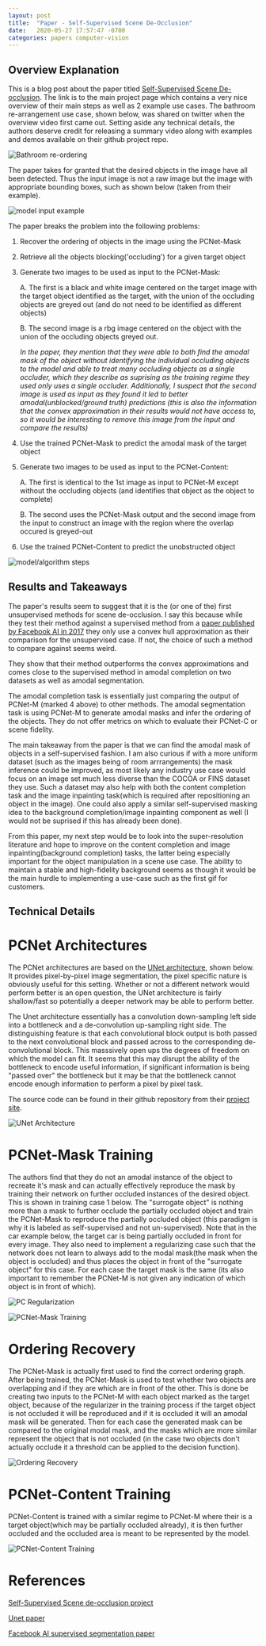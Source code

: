 ```yaml
---
layout: post
title:  "Paper - Self-Supervised Scene De-Occlusion"
date:   2020-05-27 17:57:47 -0700
categories: papers computer-vision
---
```


## Overview Explanation

This is a blog post about the paper titled [Self-Supervised Scene De-occlusion][project]. The link is to the main project page which contains a very nice overview of their main steps as well as 2 example use cases. The bathroom re-arrangement use case, shown below, was shared on twitter when the overview video first came out. Setting aside any technical details, the authors deserve credit for releasing a summary video along with examples and demos available on their github project repo.

![Bathroom re-ordering](https://johncookds.github.io/assets/1/Self-Supervised_Scene_De-occlusion_summary_video.gif)


The paper takes for granted that the desired objects in the image have all been detected. Thus the input image is not a raw image but the image with appropriate bounding boxes, such as shown below (taken from their example).

![model input example](https://johncookds.github.io/assets/1/model_input.png)

The paper breaks the problem into the following problems:
1. Recover the ordering of objects in the image using the PCNet-Mask
2. Retrieve all the objects blocking('occluding') for a given target object
3. Generate two images to be used as input to the PCNet-Mask:
    
    A. The first is a black and white image centered on the target image with the target object identified as the target, with the union of the occluding objects are greyed out (and do not need to be identified as different objects)
    
    B. The second image is a rbg image centered on the object with the union of the occluding objects greyed out.
    
    *In the paper, they mention that they were able to both find the amodal mask of the object without identifying the individual occluding objects to the model and able to treat many occluding objects as a single occluder, which they describe as suprising as the training regime they used only uses a single occluder. Additionally, I suspect that the second image is used as input as they found it led to better amodal(unblocked/ground truth) predictions (this is also the information that the convex approximation in their results would not have access to, so it would be interesting to remove this image from the input and compare the results)*

4. Use the trained PCNet-Mask to predict the amodal mask of the target object
5. Generate two images to be used as input to the PCNet-Content:
    
    A. The first is identical to the 1st image as input to PCNet-M except without the occluding objects (and identifies that object as the object to complete)
    
    B. The second uses the PCNet-Mask output and the second image from the input to construct an image with the region where the overlap occured is greyed-out

6. Use the trained PCNet-Content to  predict the unobstructed object

![model/algorithm steps](https://johncookds.github.io/assets/1/overview.png)

## Results and Takeaways

The paper's results seem to suggest that it is the (or one of the) first unsupervised methods for scene de-occlusion. I say this because while they test their method against a supervised method from a [paper published by Facebook AI in 2017][facebook_paper] they only use a convex hull approximation as their comparison for the unsupervised case. If not, the choice of such a method to compare against seems weird.

They show that their method outperforms the convex approximations and comes close to the supervised method in amodal completion on two datasets as well as amodal segmentation.

The amodal completion task is essentially just comparing the output of PCNet-M (marked 4 above) to other methods.
The amodal segmentation task is using PCNet-M to generate amodal masks and infer the ordering of the objects.
They do not offer metrics on which to evaluate their PCNet-C or scene fidelity.

The main takeaway from the paper is that we can find the amodal mask of objects in a self-supervised fashion. I am also curious if with a more uniform dataset (such as the images being of room arrrangements) the mask inference could be improved, as most likely any industry use case would focus on an image set much less diverse than the COCOA or FINS dataset they use. Such a dataset may also help with both the content completion task and  the image inpainting task(which is required after repositioning an object in the image). One could also apply a similar self-supervised masking idea to the background completion/image inpainting component as well (I would not be suprised if this has already been done).

From this paper, my next step would be to look into the super-resolution literature and hope to improve on the content completion and image inpainting(background completion) tasks, the latter being especially important for the object manipulation in a scene use case. The ability to maintain a stable and high-fidelity background seems as though it would be the main hurdle to implementing a use-case such as the first gif for customers.


## Technical Details

# PCNet Architectures

The PCNet architectures are based on the [UNet architecture][unet_paper], shown below. It provides pixel-by-pixel image segmentation, the pixel specific nature is obviously useful for this setting. Whether or not a different network would perform better is an open question, the UNet architecture is fairly shallow/fast so potentially a deeper network may be able to perform better.

The Unet architecture essentially has a convolution down-sampling left side into a bottleneck and a de-convolution up-sampling right side. The distinguishing feature is that each convolutional block output is both passed to the next convolutional block and passed across to the corresponding de-convolutional block. This masssively open ups the degrees of freedom on which the model can fit. It seems that this may disrupt the ability of the bottleneck to encode useful information, if significant information is being "passed over" the bottleneck but it may be that the bottleneck cannot encode enough information to perform a pixel by pixel task.

The source code can be found in their github repository from their [project site][project].

![UNet Architecture](https://johncookds.github.io/assets/1/unet_architecture.png)

# PCNet-Mask Training

The authors find that they do not an amodal instance of the object to recreate it's mask and can actually effectively reproduce the mask by training their network on further occluded instances of the desired object. This is shown in training case 1 below. The "surrogate object" is nothing more than a mask to further occlude the partially occluded object and train the PCNet-Mask to reproduce the partially occluded object (this paradigm is why it is labeled as self-supervised and not un-supervised). Note that in the car example below, the target car is being partially occluded in front for every image. They also need to implement a regularizing case such that the network does not learn to always add to the modal mask(the mask when the object is occluded) and thus places the object in front of the "surrogate object" for this case. For each case the target mask is the same (its also important to remember the PCNet-M is not given any indication of which object is in front of which).

![PC Regularization](https://johncookds.github.io/assets/1/pc_regularization.png)

![PCNet-Mask Training](https://johncookds.github.io/assets/1/pcnetm_training.png)

# Ordering Recovery

The PCNet-Mask is actually first used to find the correct ordering graph. After being trained, the PCNet-Mask is used to test whether two objects are overlapping and if they are which are in front of the other. This is done be creating two inputs to the PCNet-M with each object marked as the target object, because of the regularizer in the training process if the target object is not occluded it will be reproduced and if it is occluded it will an amodal mask will be generated. Then for each case the generated mask can be compared to the original modal mask, and the masks which are more similar represent the object that is not occluded (in the case two objects don't actually occlude it a threshold can be applied to the decision function).

![Ordering Recovery](https://johncookds.github.io/assets/1/ordering_recovery.png)

# PCNet-Content Training

PCNet-Content is trained with a similar regime to PCNet-M where their is a target object(which may be partially occluded already), it is then further occluded and the occluded area is meant to be represented by the model.

![PCNet-Content Training](https://johncookds.github.io/assets/1/pcnetc_training.png)

# References

[Self-Supervised Scene de-occlusion project][project]

[Unet paper][unet_paper]

[Facebook AI supervised segmentation paper][facebook_paper]


[project]: https://xiaohangzhan.github.io/projects/deocclusion/
[facebook_paper]: https://arxiv.org/pdf/1509.01329v1.pdf
[unet_paper]: https://arxiv.org/pdf/1505.04597.pdf


